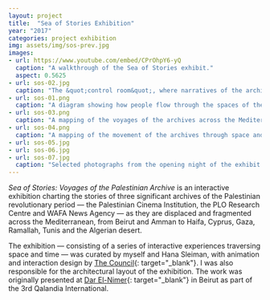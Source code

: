 ```yaml
---
layout: project
title:  "Sea of Stories Exhibition"
year: "2017"
categories: project exhibition
img: assets/img/sos-prev.jpg
images:
- url: https://www.youtube.com/embed/CPrOhpY6-yQ
  caption: "A walkthrough of the Sea of Stories exhibit."
  aspect: 0.5625
- url: sos-02.jpg
  caption: "The &quot;control room&quot;, where narratives of the archives can be explored through space and time."
- url: sos-01.png
  caption: "A diagram showing how people flow through the spaces of the exhibition."
- url: sos-03.png
  caption: "A mapping of the voyages of the archives across the Mediterranean."
- url: sos-04.png
  caption: "A mapping of the movement of the archives through space and time."
- url: sos-05.jpg
- url: sos-06.jpg
- url: sos-07.jpg
  caption: "Selected photographs from the opening night of the exhibit."
---
```

*Sea of Stories: Voyages of the Palestinian Archive* is an interactive exhibition charting the stories of three significant archives of the Palestinian revolutionary period &mdash; the Palestinian Cinema Institution, the PLO Research Centre and WAFA News Agency &mdash; as they are displaced and fragmented across the Mediterranean, from Beirut and Amman to Haifa, Cyprus, Gaza, Ramallah, Tunis and the Algerian desert.

The exhibition &mdash; consisting of a series of interactive experiences traversing space and time &mdash; was curated by myself and Hana Sleiman, with animation and interaction design by [The Council](https://thecouncil.com.lb/){: target="_blank"}. I was also responsible for the architectural layout of the exhibition. The work was originally presented at [Dar El-Nimer](https://darelnimer.org){: target="_blank"} in Beirut as part of the 3rd Qalandia International.
